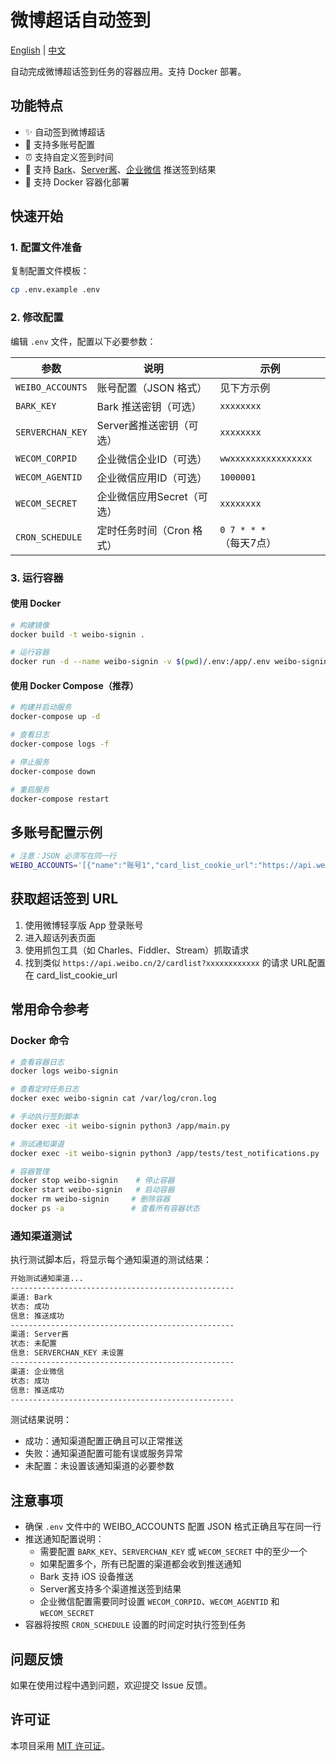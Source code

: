 # 微博超话自动签到

[English](./README.en.md) | [中文](./README.md)

自动完成微博超话签到任务的容器应用。支持 Docker 部署。

## 功能特点

- ✨ 自动签到微博超话
- 👥 支持多账号配置
- ⏰ 支持自定义签到时间
- 📱 支持 [Bark](https://github.com/Finb/Bark)、[Server酱](https://sct.ftqq.com/)、[企业微信](https://work.weixin.qq.com/) 推送签到结果
- 🐳 支持 Docker 容器化部署

## 快速开始

### 1. 配置文件准备

复制配置文件模板：
```bash
cp .env.example .env
```

### 2. 修改配置

编辑 `.env` 文件，配置以下必要参数：

| 参数 | 说明 | 示例 |
|------|------|------|
| `WEIBO_ACCOUNTS` | 账号配置（JSON 格式） | 见下方示例 |
| `BARK_KEY` | Bark 推送密钥（可选） | `xxxxxxxx` |
| `SERVERCHAN_KEY` | Server酱推送密钥（可选） | `xxxxxxxx` |
| `WECOM_CORPID` | 企业微信企业ID（可选） | `wwxxxxxxxxxxxxxxxx` |
| `WECOM_AGENTID` | 企业微信应用ID（可选） | `1000001` |
| `WECOM_SECRET` | 企业微信应用Secret（可选） | `xxxxxxxx` |
| `CRON_SCHEDULE` | 定时任务时间（Cron 格式） | `0 7 * * *`（每天7点） |

### 3. 运行容器

#### 使用 Docker

```bash
# 构建镜像
docker build -t weibo-signin .

# 运行容器
docker run -d --name weibo-signin -v $(pwd)/.env:/app/.env weibo-signin
```

#### 使用 Docker Compose（推荐）

```bash
# 构建并启动服务
docker-compose up -d

# 查看日志
docker-compose logs -f

# 停止服务
docker-compose down

# 重启服务
docker-compose restart
```

## 多账号配置示例

```bash
# 注意：JSON 必须写在同一行
WEIBO_ACCOUNTS='[{"name":"账号1","card_list_cookie_url":"https://api.weibo.cn/2/cardlist?xxx"},{"name":"账号2","card_list_cookie_url":"https://api.weibo.cn/2/cardlist?yyy"}]'
```

## 获取超话签到 URL

1. 使用微博轻享版 App 登录账号
2. 进入超话列表页面
3. 使用抓包工具（如 Charles、Fiddler、Stream）抓取请求
4. 找到类似 `https://api.weibo.cn/2/cardlist?xxxxxxxxxxxx` 的请求 URL配置在 card_list_cookie_url

## 常用命令参考

### Docker 命令

```bash
# 查看容器日志
docker logs weibo-signin

# 查看定时任务日志
docker exec weibo-signin cat /var/log/cron.log

# 手动执行签到脚本
docker exec -it weibo-signin python3 /app/main.py

# 测试通知渠道
docker exec -it weibo-signin python3 /app/tests/test_notifications.py

# 容器管理
docker stop weibo-signin    # 停止容器
docker start weibo-signin   # 启动容器
docker rm weibo-signin     # 删除容器
docker ps -a               # 查看所有容器状态
```

### 通知渠道测试

执行测试脚本后，将显示每个通知渠道的测试结果：

```bash
开始测试通知渠道...
--------------------------------------------------
渠道: Bark
状态: 成功
信息: 推送成功
--------------------------------------------------
渠道: Server酱
状态: 未配置
信息: SERVERCHAN_KEY 未设置
--------------------------------------------------
渠道: 企业微信
状态: 成功
信息: 推送成功
--------------------------------------------------
```

测试结果说明：
- 成功：通知渠道配置正确且可以正常推送
- 失败：通知渠道配置可能有误或服务异常
- 未配置：未设置该通知渠道的必要参数

## 注意事项

- 确保 `.env` 文件中的 WEIBO_ACCOUNTS 配置 JSON 格式正确且写在同一行
- 推送通知配置说明：
  - 需要配置 `BARK_KEY`、`SERVERCHAN_KEY` 或 `WECOM_SECRET` 中的至少一个
  - 如果配置多个，所有已配置的渠道都会收到推送通知
  - Bark 支持 iOS 设备推送
  - Server酱支持多个渠道推送签到结果
  - 企业微信配置需要同时设置 `WECOM_CORPID`、`WECOM_AGENTID` 和 `WECOM_SECRET`
- 容器将按照 `CRON_SCHEDULE` 设置的时间定时执行签到任务

## 问题反馈

如果在使用过程中遇到问题，欢迎提交 Issue 反馈。

## 许可证

本项目采用 [MIT 许可证](./LICENSE)。